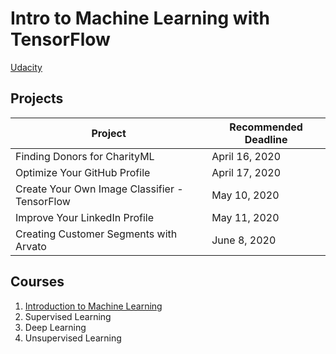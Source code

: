 # Intro to Machine Learning with TensorFlow

[Udacity](https://www.udacity.com/course/intro-to-machine-learning-with-tensorflow-nanodegree--nd230)

## Projects

| Project | Recommended Deadline |
| ------- | -------------------- |
| Finding Donors for CharityML | April 16, 2020 |
| Optimize Your GitHub Profile | April 17, 2020 |
| Create Your Own Image Classifier - TensorFlow | May 10, 2020 |
| Improve Your LinkedIn Profile | May 11, 2020 |
| Creating Customer Segments with Arvato | June 8, 2020 |

## Courses
1. [Introduction to Machine Learning](intro/)
2. Supervised Learning
3. Deep Learning
4. Unsupervised Learning
